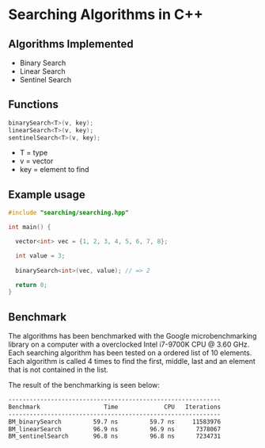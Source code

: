 # Searching Algorithms in C++
## Algorithms Implemented
- Binary Search
- Linear Search
- Sentinel Search

## Functions
```cpp
binarySearch<T>(v, key);
linearSearch<T>(v, key);
sentinelSearch<T>(v, key);
```
- T = type 
- v = vector 
- key = element to find

## Example usage
```cpp
#include "searching/searching.hpp"

int main() {

  vector<int> vec = {1, 2, 3, 4, 5, 6, 7, 8};

  int value = 3;
  
  binarySearch<int>(vec, value); // => 2

  return 0;
}
```

## Benchmark
The algorithms has been benchmarked with the Google microbenchmarking library on a computer with a overclocked Intel i7-9700K CPU @ 3.60 GHz. Each searching algorithm has been tested on a ordered list of 10 elements. Each algorithm is called 4 times to find the first, middle, last and an element that is not contained in the list.

The result of the benchmarking is seen below:
```bash
------------------------------------------------------------
Benchmark                  Time             CPU   Iterations
------------------------------------------------------------
BM_binarySearch         59.7 ns         59.7 ns     11583976
BM_linearSearch         96.9 ns         96.9 ns      7378067
BM_sentinelSearch       96.8 ns         96.8 ns      7234731
```
